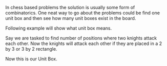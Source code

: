 In chess based problems the solution is usually some form of combinatorics.
One neat way to go about the problems could be find one unit box and then see how many unit boxes exist in the board.

Following example will show what unit box means.

Say we are tasked to find number of positions where two knights attack each other. Now the knights will attack each other if they are placed in a
2 by 3 or 3 by 2 rectangle.

Now this is our Unit Box.
